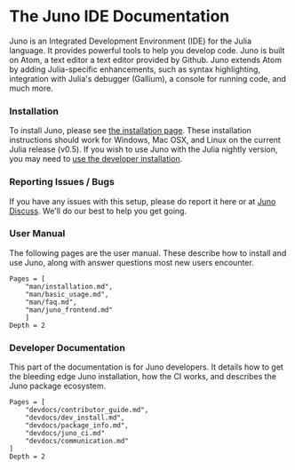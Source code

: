 # The Juno IDE Documentation

Juno is an Integrated Development Environment (IDE) for the Julia language. It provides
powerful tools to help you develop code. Juno is built on Atom, a text editor a
text editor provided by Github. Juno extends Atom by adding Julia-specific enhancements,
such as syntax highlighting, integration with Julia's debugger (Gallium),
a console for running code, and much more.

### Installation

To install Juno, please see [the installation page](). These installation instructions
should work for Windows, Mac OSX, and Linux on the current Julia release (v0.5).
If you wish to use Juno with the Julia nightly version, you may need to [use the
developer installation]().

### Reporting Issues / Bugs

If you have any issues with this setup, please do report it here or at
[Juno Discuss](http://discuss.junolab.org). We'll do our best to help you get going.

### User Manual

The following pages are the user manual. These describe how to install and use
Juno, along with answer questions most new users encounter.

```@contents
Pages = [
    "man/installation.md",
    "man/basic_usage.md",
    "man/faq.md",
    "man/juno_frontend.md"
    ]
Depth = 2
```

### Developer Documentation

This part of the documentation is for Juno developers. It details how to get
the bleeding edge Juno installation, how the CI works, and describes the Juno
package ecosystem.

```@contents
Pages = [
    "devdocs/contributor_guide.md",
    "devdocs/dev_install.md",
    "devdocs/package_info.md",
    "devdocs/juno_ci.md"
    "devdocs/communication.md"
]
Depth = 2
```
